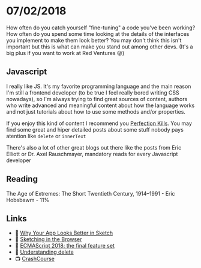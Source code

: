 # 07/02/2018

How often do you catch yourself "fine-tuning" a code you've been working? How often do you spend some time looking at the details of the interfaces you implement to make them look better? You may don't think this isn't important but this is what can make you stand out among other devs. (It's a big plus if you want to work at Red Ventures :stuck_out_tongue:)

## Javascript

I really like JS. It's my favorite programming language and the main reason I'm still a frontend developer (to be true I feel really bored writing CSS nowadays), so I'm always trying to find great sources of content, authors who write advanced and meaningful content about how the language works and not just tutorials about how to use some methods and/or properties. 

If you enjoy this kind of content I recommend you [Perfection Kills](http://perfectionkills.com/). You may find some great and hiper detailed posts about some stuff nobody pays atention like `delete` or `innerText`

There's also a lot of other great blogs out there like the posts from Eric Elliott or Dr. Axel Rauschmayer, mandatory reads for every Javascript developer

## Reading

The Age of Extremes: The Short Twentieth Century, 1914–1991 - Eric Hobsbawm - 11%

## Links

- :page_facing_up: [Why Your App Looks Better in Sketch](https://medium.com/@nathangitter/why-your-app-looks-better-in-sketch-3a01b22c43d7)
- :page_facing_up: [Sketching in the Browser](https://medium.com/seek-blog/sketching-in-the-browser-33a7b7aa0526)
- :page_facing_up: [ECMAScript 2018: the final feature set](http://2ality.com/2017/02/ecmascript-2018.html)
- :page_facing_up: [Understanding delete](http://perfectionkills.com/understanding-delete/)
- :tv: [CrashCourse](https://www.youtube.com/channel/UCX6b17PVsYBQ0ip5gyeme-Q)

